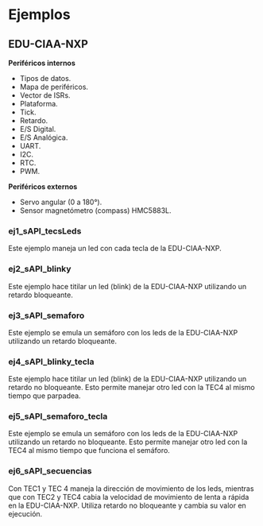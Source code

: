 # Ejemplos

## EDU-CIAA-NXP

**Periféricos internos**

- Tipos de datos.
- Mapa de periféricos.
- Vector de ISRs.
- Plataforma.
- Tick.
- Retardo.
- E/S Digital.
- E/S Analógica.
- UART.
- I2C.
- RTC.
- PWM.

**Periféricos externos**

- Servo angular (0 a 180°).
- Sensor magnetómetro (compass) HMC5883L.

### ej1_sAPI_tecsLeds

Este ejemplo maneja un led con cada tecla de la EDU-CIAA-NXP.

### ej2_sAPI_blinky

Este ejemplo hace titilar un led (blink) de la EDU-CIAA-NXP utilizando un
retardo bloqueante.

### ej3_sAPI_semaforo

Este ejemplo se emula un semáforo con los leds de la EDU-CIAA-NXP utilizando un
retardo bloqueante.

### ej4_sAPI_blinky_tecla

Este ejemplo hace titilar un led (blink) de la EDU-CIAA-NXP utilizando un
retardo no bloqueante. Esto permite manejar otro led con la TEC4 al mismo tiempo
que parpadea.

### ej5_sAPI_semaforo_tecla

Este ejemplo se emula un semáforo con los leds de la EDU-CIAA-NXP utilizando un
retardo no bloqueante. Esto permite manejar otro led con la TEC4 al mismo tiempo
que funciona el semáforo.

### ej6_sAPI_secuencias

Con TEC1 y TEC 4 maneja la dirección de movimiento de los leds, mientras que con
TEC2 y TEC4 cabia la velocidad de movimiento de lenta a rápida en la
EDU-CIAA-NXP. Utiliza retardo no bloqueante y cambia su valor en ejecución.
